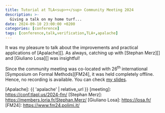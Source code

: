 ```yaml
---
title: Tutorial at TLA<sup>+</sup> Community Meeting 2024
description: >-
  Giving a talk on my home turf...
date: 2024-09-10 23:00:00 +0200
categories: [conference]
tags: [conference,talk,verification,TLA+,apalache]
---
```


It was my pleasure to talk about the improvements and practical applications of
[Apalache][]. As always, catching up with [Stephan Merz][] and [Giuliano Losa][]
was insightful!

Since the community meeting was co-located with 26<sup>th</sup> international
[Symposium on Formal Methods][FM24], it was held completely offline. Hence, no
recording is available. You can check [my slides][slides].


[slides]: https://conf.tlapl.us/2024-fm/slides-konnov.pdf
[Apalache]: {{ 'apalache' | relative_url }}
[meeting]: https://conf.tlapl.us/2024-fm/
[Stephan Merz]: https://members.loria.fr/Stephan.Merz/
[Giuliano Losa]: https://losa.fr/
[FM24]: https://www.fm24.polimi.it/